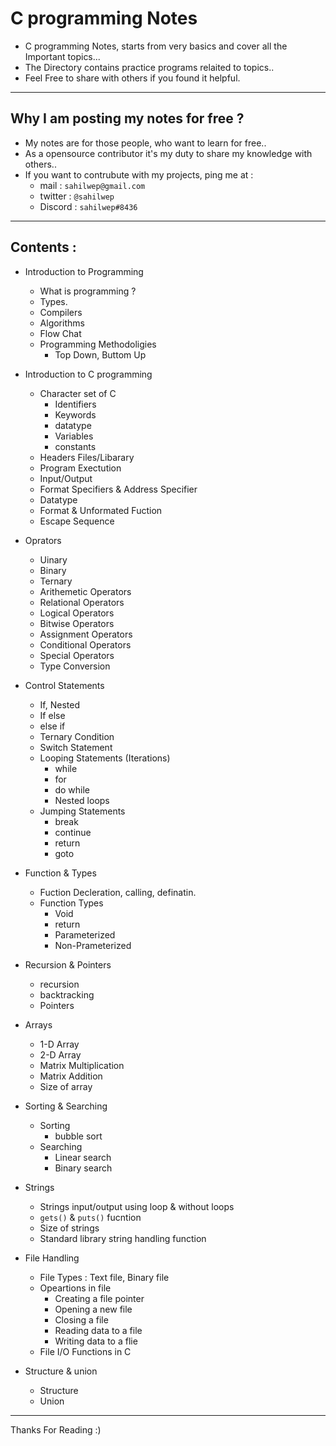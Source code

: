 # C programming Notes 
* C programming Notes, starts from very basics and cover all the Important topics...
* The Directory contains practice programs relaited to topics..
* Feel Free to share with others if you found it helpful.

*** 

## Why I am posting my notes for free ?
* My notes are for those people, who want to learn for free..
* As a opensource contributor it's my duty to share my knowledge with others..
* If you want to contrubute with my projects, ping me at : 
    * mail : ``sahilwep@gmail.com``
    * twitter : ``@sahilwep``
    * Discord : ``sahilwep#8436``

***

## Contents : 

* Introduction to Programming
  * What is programming ?
  * Types.
  * Compilers
  * Algorithms
  * Flow Chat
  * Programming Methodoligies
    * Top Down, Buttom Up

* Introduction to C programming 
  * Character set of C 
    * Identifiers
    * Keywords
    * datatype
    * Variables
    * constants
  * Headers Files/Libarary
  * Program Exectution
  * Input/Output
  * Format Specifiers & Address Specifier
  * Datatype
  * Format & Unformated Fuction
  * Escape Sequence

* Oprators
  * Uinary 
  * Binary
  * Ternary
  * Arithemetic Operators
  * Relational Operators
  * Logical Operators
  * Bitwise Operators
  * Assignment Operators
  * Conditional Operators
  * Special Operators 
  * Type Conversion
  
* Control Statements
  * If, Nested
  * If else
  * else if
  * Ternary Condition
  * Switch Statement
  * Looping Statements (Iterations)
    * while 
    * for
    * do while
    * Nested loops
  * Jumping Statements
    * break 
    * continue
    * return
    * goto
    
* Function & Types
  * Fuction Decleration, calling, definatin.
  * Function Types 
    * Void
    * return
    * Parameterized
    * Non-Prameterized
    
* Recursion & Pointers
  * recursion
  * backtracking
  * Pointers
  
* Arrays
  * 1-D Array
  * 2-D Array
  * Matrix Multiplication
  * Matrix Addition
  * Size of array
  
* Sorting & Searching
  * Sorting
    * bubble sort
  * Searching
    * Linear search
    * Binary search
    
* Strings
  * Strings input/output using loop & without loops
  * ``gets()``  &  ``puts()`` fucntion
  * Size of strings
  * Standard library string handling function
  
* File Handling
  * File Types : Text file, Binary file
  * Opeartions in file
    * Creating a file pointer
    * Opening a new file
    * Closing a file
    * Reading data to a file
    * Writing data to a flie
  * File I/O Functions in C
  
* Structure & union
  * Structure
  * Union

***

Thanks For Reading :)

  
